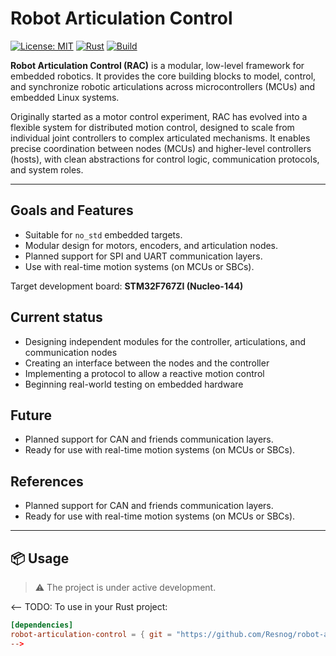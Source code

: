 # Robot Articulation Control

[![License: MIT](https://img.shields.io/badge/License-MIT-blue.svg)](LICENSE)
[![Rust](https://img.shields.io/badge/Rust-stable-orange.svg)](https://www.rust-lang.org/)
[![Build](https://img.shields.io/badge/build-WIP-yellow.svg)]()

**Robot Articulation Control (RAC)** is a modular, low-level framework for
embedded robotics. It provides the core building blocks to model, control, and
synchronize robotic articulations across microcontrollers (MCUs) and embedded
Linux systems.

Originally started as a motor control experiment, RAC has evolved into a
flexible system for distributed motion control, designed to scale from
individual joint controllers to complex articulated mechanisms. It enables
precise coordination between nodes (MCUs) and higher-level controllers (hosts),
with clean abstractions for control logic, communication protocols, and system
roles.


---

## Goals and Features

- Suitable for `no_std` embedded targets.
- Modular design for motors, encoders, and articulation nodes.
- Planned support for SPI and UART communication layers.
- Use with real-time motion systems (on MCUs or SBCs).

Target development board: **STM32F767ZI (Nucleo-144)**  

## Current status

- Designing independent modules for the controller, articulations, and communication nodes
- Creating an interface between the nodes and the controller
- Implementing a protocol to allow a reactive motion control
- Beginning real-world testing on embedded hardware

## Future

- Planned support for CAN and friends communication layers.
- Ready for use with real-time motion systems (on MCUs or SBCs).


## References
- Planned support for CAN and friends communication layers.
- Ready for use with real-time motion systems (on MCUs or SBCs).
---

## 📦 Usage

> ⚠️ The project is under active development.

<-- TODO: 
To use in your Rust project:
```toml
[dependencies]
robot-articulation-control = { git = "https://github.com/Resnog/robot-articulation-control" }
-->
